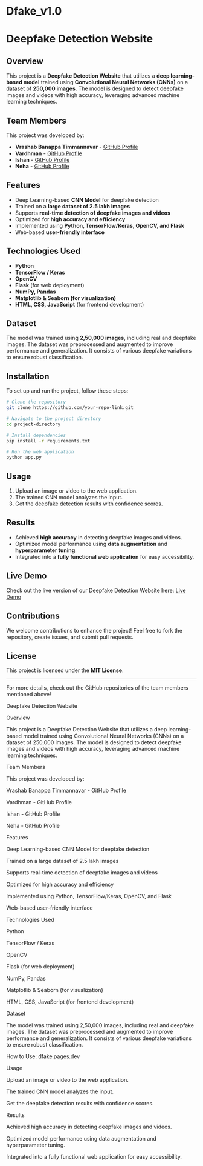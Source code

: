 # Dfake_v1.0
# Deepfake Detection Website

## Overview

This project is a **Deepfake Detection Website** that utilizes a **deep learning-based model** trained using **Convolutional Neural Networks (CNNs)** on a dataset of **250,000 images**. The model is designed to detect deepfake images and videos with high accuracy, leveraging advanced machine learning techniques.

## Team Members

This project was developed by:

- **Vrashab Banappa Timmannavar** - [GitHub Profile](https://github.com/vrashab-dev)
- **Vardhman** - [GitHub Profile](#)
- **Ishan** - [GitHub Profile](#)
- **Neha** - [GitHub Profile](#)

## Features

- Deep Learning-based **CNN Model** for deepfake detection
- Trained on a **large dataset of 2.5 lakh images**
- Supports **real-time detection of deepfake images and videos**
- Optimized for **high accuracy and efficiency**
- Implemented using **Python, TensorFlow/Keras, OpenCV, and Flask**
- Web-based **user-friendly interface**

## Technologies Used

- **Python**
- **TensorFlow / Keras**
- **OpenCV**
- **Flask** (for web deployment)
- **NumPy, Pandas**
- **Matplotlib & Seaborn (for visualization)**
- **HTML, CSS, JavaScript** (for frontend development)

## Dataset

The model was trained using **2,50,000 images**, including real and deepfake images. The dataset was preprocessed and augmented to improve performance and generalization. It consists of various deepfake variations to ensure robust classification.

## Installation

To set up and run the project, follow these steps:

```sh
# Clone the repository
git clone https://github.com/your-repo-link.git

# Navigate to the project directory
cd project-directory

# Install dependencies
pip install -r requirements.txt

# Run the web application
python app.py
```

## Usage

1. Upload an image or video to the web application.
2. The trained CNN model analyzes the input.
3. Get the deepfake detection results with confidence scores.

## Results

- Achieved **high accuracy** in detecting deepfake images and videos.
- Optimized model performance using **data augmentation** and **hyperparameter tuning**.
- Integrated into a **fully functional web application** for easy accessibility.

## Live Demo

Check out the live version of our Deepfake Detection Website here: [Live Demo](#)

## Contributions

We welcome contributions to enhance the project! Feel free to fork the repository, create issues, and submit pull requests.

## License

This project is licensed under the **MIT License**.

---

For more details, check out the GitHub repositories of the team members mentioned above!





Deepfake Detection Website

Overview

This project is a Deepfake Detection Website that utilizes a deep learning-based model trained using Convolutional Neural Networks (CNNs) on a dataset of 250,000 images. The model is designed to detect deepfake images and videos with high accuracy, leveraging advanced machine learning techniques.

Team Members

This project was developed by:

Vrashab Banappa Timmannavar - GitHub Profile

Vardhman - GitHub Profile

Ishan - GitHub Profile

Neha - GitHub Profile

Features

Deep Learning-based CNN Model for deepfake detection

Trained on a large dataset of 2.5 lakh images

Supports real-time detection of deepfake images and videos

Optimized for high accuracy and efficiency

Implemented using Python, TensorFlow/Keras, OpenCV, and Flask

Web-based user-friendly interface

Technologies Used

Python

TensorFlow / Keras

OpenCV

Flask (for web deployment)

NumPy, Pandas

Matplotlib & Seaborn (for visualization)

HTML, CSS, JavaScript (for frontend development)

Dataset

The model was trained using 2,50,000 images, including real and deepfake images. The dataset was preprocessed and augmented to improve performance and generalization. It consists of various deepfake variations to ensure robust classification.

How to Use: dfake.pages.dev

Usage

Upload an image or video to the web application.

The trained CNN model analyzes the input.

Get the deepfake detection results with confidence scores.

Results

Achieved high accuracy in detecting deepfake images and videos.

Optimized model performance using data augmentation and hyperparameter tuning.

Integrated into a fully functional web application for easy accessibility.
